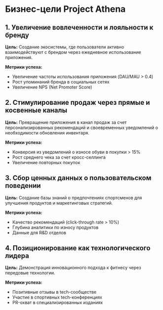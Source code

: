 # Бизнес-цели Project Athena

## 1. Увеличение вовлеченности и лояльности к бренду
**Цель:** Создание экосистемы, где пользователи активно взаимодействуют с брендом через ежедневное использование приложения.

**Метрики успеха:**
- Увеличение частоты использования приложения (DAU/MAU > 0.4)
- Рост упоминаний бренда в социальных сетях
- Увеличение NPS (Net Promoter Score)

## 2. Стимулирование продаж через прямые и косвенные каналы
**Цель:** Превращение приложения в канал продаж за счет персонализированных рекомендаций и своевременных уведомлений о необходимости обновления инвентаря.

**Метрики успеха:**
- Конверсия из уведомлений о износе обуви в покупки > 15%
- Рост среднего чека за счет кросс-селлинга
- Увеличение повторных покупок

## 3. Сбор ценных данных о пользовательском поведении
**Цель:** Создание базы знаний о предпочтениях спортсменов для улучшения продуктов и маркетинговых стратегий.

**Метрики успеха:**
- Качество рекомендаций (click-through rate > 10%)
- Глубина аналитики по износу продуктов
- Данные для R&D отделов

## 4. Позиционирование как технологического лидера
**Цель:** Демонстрация инновационного подхода к фитнесу через передовые технологии.

**Метрики успеха:**
- Позитивные отзывы в tech-сообществе
- Участие в спортивных tech-конференциях
- PR-охват в специализированных изданиях